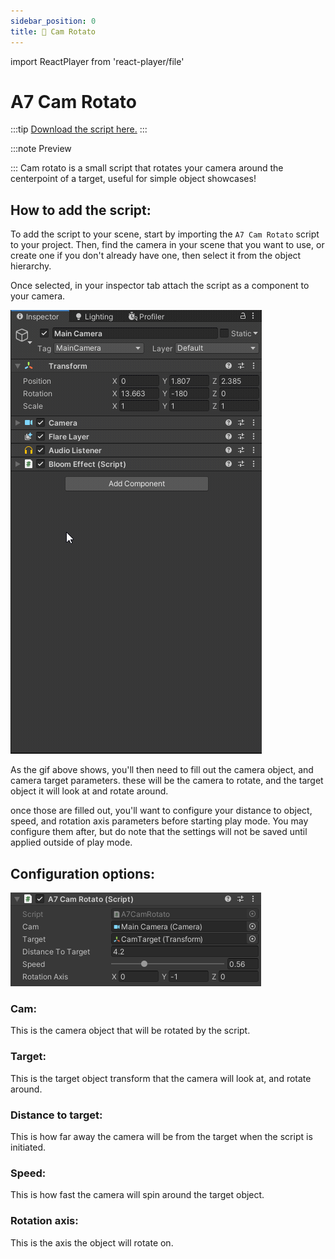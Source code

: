 ```yaml
---
sidebar_position: 0
title: 📜 Cam Rotato
---
```

import ReactPlayer from 'react-player/file'

# A7 Cam Rotato
:::tip
[Download the script here.](https://github.com/AlexxSeven/Utility-Unity-Scripts/tree/main/Cam%20Rotato)
:::

:::note Preview
<div className='player-wrapper'>
    <ReactPlayer
        className='react-player'
        playing
        loop
        playsinline
        controls
        volume='1'
        muted
        url='https://share.alexxseven.com/5c16ac914d1b.mp4'
        height='100%'
        width='100%'
    />
</div>
:::
Cam rotato is a small script that rotates your camera around the centerpoint of a target, useful for simple object showcases!

## How to add the script:

To add the script to your scene, start by importing the `A7 Cam Rotato` script to your project. Then, find the camera in your scene that you want to use, or create one if you don't already have one, then select it from the object hierarchy.

Once selected, in your inspector tab attach the script as a component to your camera.
<div style={{textAlign: 'center'}}>

![Attaching the script as a component.](/img/misc/camrotato/attaching.gif)

</div>

As the gif above shows, you'll then need to fill out the camera object, and camera target parameters. these will be the camera to rotate, and the target object it will look at and rotate around.

once those are filled out, you'll want to configure your distance to object, speed, and rotation axis parameters before starting play mode. You may configure them after, but do note that the settings will not be saved until applied outside of play mode.

## Configuration options:
<div style={{textAlign: 'center'}}>

![A view of the component and its options.](/img/misc/camrotato/componentview.png)

</div>

### Cam:
This is the camera object that will be rotated by the script.

### Target:
This is the target object transform that the camera will look at, and rotate around.

### Distance to target:
This is how far away the camera will be from the target when the script is initiated.

### Speed:
This is how fast the camera will spin around the target object.

### Rotation axis:
This is the axis the object will rotate on. 